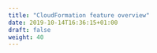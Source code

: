 ```yaml
---
title: "CloudFormation feature overview"
date: 2019-10-14T16:36:15+01:00
draft: false
weight: 40
---
```


